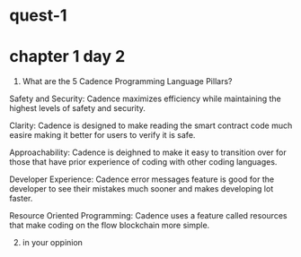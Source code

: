 # quest-1

# chapter 1 day 2

1.  What are the 5 Cadence Programming Language Pillars?

Safety and Security:   Cadence maximizes efficiency while maintaining the highest levels of safety and security.

Clarity:    Cadence is designed to make reading the smart contract code much easire making it better for users to verify it is safe.

Approachability:     Cadence is deighned to make it easy to transition over for those that have prior experience of coding with other coding languages.

Developer Experience:     Cadence error messages feature is good for the developer to see their mistakes much sooner and makes developing lot faster.

Resource Oriented Programming:        Cadence uses a feature called resources that make coding on the flow blockchain more simple.




2. in your oppinion 








